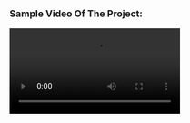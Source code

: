 ### Sample Video Of The Project:



<video src="https://user-images.githubusercontent.com/58749629/211150297-bff037d6-523f-4549-8333-ba51657bf5c0.mp4"></video>

